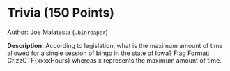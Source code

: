 # Trivia (150 Points)
Author: Joe Malatesta (`.binreaper`)

**Description:** According to legislation, what is the maximum amount of time allowed for a single session of bingo in the state of Iowa? Flag Format: GrizzCTF{xxxxHours} whereas x represents the maximum amount of time.
